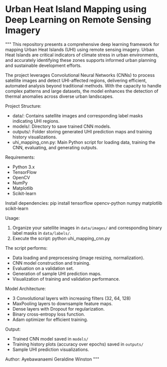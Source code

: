 # Urban Heat Island Mapping using Deep Learning on Remote Sensing Imagery

"""
This repository presents a comprehensive deep learning framework for mapping Urban Heat Islands (UHI) using remote sensing imagery. Urban Heat Islands are critical indicators of climate stress in urban environments, and accurately identifying these zones supports informed urban planning and sustainable development efforts.

The project leverages Convolutional Neural Networks (CNNs) to process satellite images and detect UHI-affected regions, delivering efficient, automated analysis beyond traditional methods. With the capacity to handle complex patterns and large datasets, the model enhances the detection of thermal anomalies across diverse urban landscapes.

Project Structure:
- data/: Contains satellite images and corresponding label masks indicating UHI regions.
- models/: Directory to save trained CNN models.
- outputs/: Folder storing generated UHI prediction maps and training history visualizations.
- uhi_mapping_cnn.py: Main Python script for loading data, training the CNN, evaluating, and generating outputs.

Requirements:
- Python 3.x
- TensorFlow
- OpenCV
- NumPy
- Matplotlib
- Scikit-learn

Install dependencies:
    pip install tensorflow opencv-python numpy matplotlib scikit-learn

Usage:
1. Organize your satellite images in `data/images/` and corresponding binary label masks in `data/labels/`.
2. Execute the script:
    python uhi_mapping_cnn.py

The script performs:
- Data loading and preprocessing (image resizing, normalization).
- CNN model construction and training.
- Evaluation on a validation set.
- Generation of sample UHI prediction maps.
- Visualization of training and validation performance.

Model Architecture:
- 3 Convolutional layers with increasing filters (32, 64, 128)
- MaxPooling layers to downsample feature maps.
- Dense layers with Dropout for regularization.
- Binary cross-entropy loss function.
- Adam optimizer for efficient training.

Output:
- Trained CNN model saved in `models/`
- Training history plots (accuracy over epochs) saved in `outputs/`
- Sample UHI prediction visualizations.

Author:
Ayebawanaemi Geraldine Winston
"""
